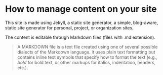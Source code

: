 # How to manage content on your site

This site is made using Jekyll, a static site generator, a simple, blog-aware, static site generator for personal, project, or organization sites.

The content is editable through Markdown files (files with .md extension).

>A MARKDOWN file is a text file created using one of several possible dialects of the Markdown language. It uses plain text formatting but contains inline text symbols that specify how to format the text (e.g., *bold* for bold text, or other markups for italics, indentation, headers, etc.).